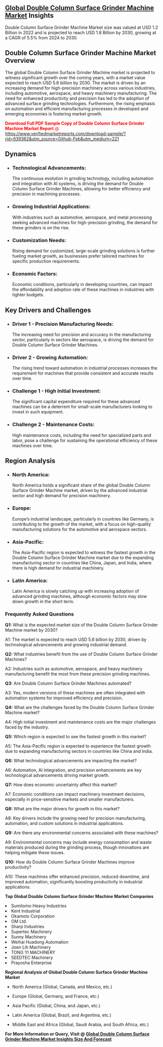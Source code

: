 <h2><a href="https://www.verifiedmarketreports.com/download-sample/?rid=639362&amp;utm_source=Github&amp;utm_medium=221" target="_blank">Global Double Column Surface Grinder Machine Market</a> Insights</h2><p>Double Column Surface Grinder Machine Market size was valued at USD 1.2 Billion in 2022 and is projected to reach USD 1.8 Billion by 2030, growing at a CAGR of 5.5% from 2024 to 2030.</p><p> <h2>Double Column Surface Grinder Machine Market Overview</h2> <p>The global Double Column Surface Grinder Machine market is projected to witness significant growth over the coming years, with a market value expected to reach USD 5.6 billion by 2030. The market is driven by an increasing demand for high-precision machinery across various industries, including automotive, aerospace, and heavy machinery manufacturing. The need for enhanced productivity and precision has led to the adoption of advanced surface grinding technologies. Furthermore, the rising emphasis on automation and efficient manufacturing processes in developed and emerging economies is fostering market growth.</p> <p><p><span class=""><span style="color: #ff0000;"><strong>Download Full PDF Sample Copy of Double Column Surface Grinder Machine Market Report</strong> @ </span><a href="https://www.verifiedmarketreports.com/download-sample/?rid=639362&amp;utm_source=Github-Feb&amp;utm_medium=221" target="_blank">https://www.verifiedmarketreports.com/download-sample/?rid=639362&amp;utm_source=Github-Feb&amp;utm_medium=221</a></span></p></p> <h2>Dynamics</h2> <ul> <li><h3>Technological Advancements:</h3> The continuous evolution in grinding technology, including automation and integration with AI systems, is driving the demand for Double Column Surface Grinder Machines, allowing for better efficiency and precision in machining processes.</li> <li><h3>Growing Industrial Applications:</h3> With industries such as automotive, aerospace, and metal processing seeking advanced machines for high-precision grinding, the demand for these grinders is on the rise.</li> <li><h3>Customization Needs:</h3> Rising demand for customized, large-scale grinding solutions is further fueling market growth, as businesses prefer tailored machines for specific production requirements.</li> <li><h3>Economic Factors:</h3> Economic conditions, particularly in developing countries, can impact the affordability and adoption rate of these machines in industries with tighter budgets.</li> </ul> <h2>Key Drivers and Challenges</h2> <ul> <li><h3>Driver 1 - Precision Manufacturing Needs:</h3> The increasing need for precision and accuracy in the manufacturing sector, particularly in sectors like aerospace, is driving the demand for Double Column Surface Grinder Machines.</li> <li><h3>Driver 2 - Growing Automation:</h3> The rising trend toward automation in industrial processes increases the requirement for machines that provide consistent and accurate results over time.</li> <li><h3>Challenge 1 - High Initial Investment:</h3> The significant capital expenditure required for these advanced machines can be a deterrent for small-scale manufacturers looking to invest in such equipment.</li> <li><h3>Challenge 2 - Maintenance Costs:</h3> High maintenance costs, including the need for specialized parts and labor, pose a challenge for sustaining the operational efficiency of these machines over time.</li> </ul> <h2>Region Analysis</h2> <ul> <li><h3>North America:</h3> North America holds a significant share of the global Double Column Surface Grinder Machine market, driven by the advanced industrial sector and high demand for precision machinery.</li> <li><h3>Europe:</h3> Europe’s industrial landscape, particularly in countries like Germany, is contributing to the growth of the market, with a focus on high-quality manufacturing solutions for the automotive and aerospace sectors.</li> <li><h3>Asia-Pacific:</h3> The Asia-Pacific region is expected to witness the fastest growth in the Double Column Surface Grinder Machine market due to the expanding manufacturing sector in countries like China, Japan, and India, where there is high demand for industrial machinery.</li> <li><h3>Latin America:</h3> Latin America is slowly catching up with increasing adoption of advanced grinding machines, although economic factors may slow down growth in the short term.</li> </ul> <h3>Frequently Asked Questions</h3> <p><strong>Q1:</strong> What is the expected market size of the Double Column Surface Grinder Machine market by 2030?</p> <p>A1: The market is expected to reach USD 5.6 billion by 2030, driven by technological advancements and growing industrial demand.</p> <p><strong>Q2:</strong> What industries benefit from the use of Double Column Surface Grinder Machines?</p> <p>A2: Industries such as automotive, aerospace, and heavy machinery manufacturing benefit the most from these precision grinding machines.</p> <p><strong>Q3:</strong> Are Double Column Surface Grinder Machines automated?</p> <p>A3: Yes, modern versions of these machines are often integrated with automation systems for improved efficiency and precision.</p> <p><strong>Q4:</strong> What are the challenges faced by the Double Column Surface Grinder Machine market?</p> <p>A4: High initial investment and maintenance costs are the major challenges faced by the industry.</p> <p><strong>Q5:</strong> Which region is expected to see the fastest growth in this market?</p> <p>A5: The Asia-Pacific region is expected to experience the fastest growth due to expanding manufacturing sectors in countries like China and India.</p> <p><strong>Q6:</strong> What technological advancements are impacting the market?</p> <p>A6: Automation, AI integration, and precision enhancements are key technological advancements driving market growth.</p> <p><strong>Q7:</strong> How does economic uncertainty affect this market?</p> <p>A7: Economic conditions can impact machinery investment decisions, especially in price-sensitive markets and smaller manufacturers.</p> <p><strong>Q8:</strong> What are the major drivers for growth in this market?</p> <p>A8: Key drivers include the growing need for precision manufacturing, automation, and custom solutions in industrial applications.</p> <p><strong>Q9:</strong> Are there any environmental concerns associated with these machines?</p> <p>A9: Environmental concerns may include energy consumption and waste materials produced during the grinding process, though innovations are helping mitigate these issues.</p> <p><strong>Q10:</strong> How do Double Column Surface Grinder Machines improve productivity?</p> <p>A10: These machines offer enhanced precision, reduced downtime, and improved automation, significantly boosting productivity in industrial applications.</p> </p><p><strong>Top Global Double Column Surface Grinder Machine Market Companies</strong></p><div data-test-id=""><p><li>Sumitomo Heavy Industries</li><li> Kent Industrial</li><li> Okamoto Corporation</li><li> OM Ltd.</li><li> Sharp Industries</li><li> Supertec Machinery</li><li> Sunny Machinery</li><li> Weihai Huadong Automation</li><li> Joen Lih Machinery</li><li> TONG YI MACHINERY</li><li> SEEDTEC Machinery</li><li> Prayosha Enterprise</li></p><div><strong>Regional Analysis of&nbsp;Global Double Column Surface Grinder Machine Market</strong></div><ul><li dir="ltr"><p dir="ltr">North America&nbsp;(Global, Canada, and Mexico, etc.)</p></li><li dir="ltr"><p dir="ltr">Europe (Global, Germany, and France, etc.)</p></li><li dir="ltr"><p dir="ltr">Asia Pacific&nbsp;(Global, China, and Japan, etc.)</p></li><li dir="ltr"><p dir="ltr">Latin America&nbsp;(Global, Brazil, and Argentina, etc.)</p></li><li dir="ltr">Middle East and Africa&nbsp;(Global, Saudi Arabia, and South Africa, etc.)</li></ul><p><strong>For More Information or Query, Visit @&nbsp;</strong><strong><a href="https://www.verifiedmarketreports.com/product/double-column-surface-grinder-machine-market/?utm_source=Github&amp;utm_medium=221" target="_blank">Global Double Column Surface Grinder Machine Market Insights Size And Forecast</a></strong></p></div>
